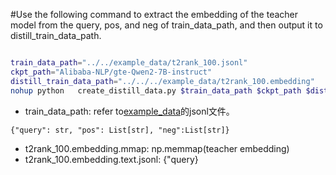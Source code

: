 

#Use the following command to extract the embedding of the teacher model from the query, pos, and neg of train_data_path, and then output it to distill_train_data_path.
```bash

train_data_path="../../example_data/t2rank_100.jsonl"
ckpt_path="Alibaba-NLP/gte-Qwen2-7B-instruct"
distill_train_data_path="../../../example_data/t2rank_100.embedding"
nohup python   create_distill_data.py $train_data_path $ckpt_path $distill_train_data_path >./distill.log &

```

- train_data_path: refer to[example_data](https://github.com/NLPJCL/RAG-Retrieval/blob/master/example_data/t2rank_100.jsonl)的jsonl文件。
```
{"query": str, "pos": List[str], "neg":List[str]}
```
- t2rank_100.embedding.mmap:  np.memmap(teacher embedding)
- t2rank_100.embedding.text.jsonl: {"query}



